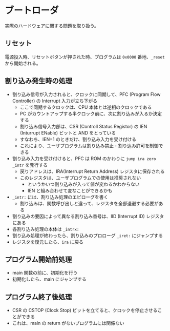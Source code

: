 # ブートローダ

実際のハードウェアに関する問題を取り扱う。

## リセット

電源投入時、リセットボタンが押された時、プログラムは `0x0000` 番地、`_reset` から開始される。

## 割り込み発生時の処理

- 割り込み信号が入力されると、クロックに同期して、PFC (Program Flow Controller) の Interrupt 入力が立ち下がる
  - ここで同期するクロックは、CPU 本体とは逆相のクロックである
  - PC がカウントアップする半クロック前に、次に割り込みが入るか決定する
  - 割り込み信号入力部は、CSR (Controll Status Registor) の IEN (Inturrupt ENable) ビットと AND をとっている
  - すなわち、IEN=1 のときだけ、割り込み入力を受け付ける
  - これにより、ユーザプログラムは割り込み禁止・割り込み許可を制御できる
- 割り込み入力を受け付けると、PFC は ROM のかわりに `jump ira zero _intr` を発行する
  - 戻りアドレスは、IRA(Interrupt Return Address) レジスタに保存される
  - このレジスタは、ユーザプログラムでの使用は推奨されない
    - というかいつ割り込みが入って値が変わるかわからない
    - IEN と組み合わせて変なことができるかも
- `_intr:` には、割り込み処理のエピローグを書く
  - 割り込みは、関数呼び出しと違って、レジスタを全部退避する必要がある
- 割り込みの要因によって異なる割り込み番号は、IID (Interrupt ID) レジスタにある
- 各割り込み処理の本体は `_intrx:`
- 割り込み処理が終わったら、割り込みのプロローグ `_iret:` にジャンプする
- レジスタを復元したら、`ira` に戻る

## プログラム開始前処理

- main 関数の前に、初期化を行う
- 初期化したら、main にジャンプする

## プログラム終了後処理

- CSR の CSTOP (Clock Stop) ビットを立てると、クロックを停止させることができる
- これは、main の return がないプログラムには関係ない
